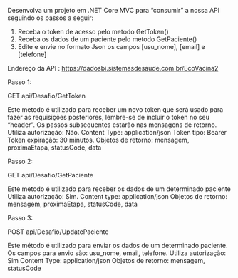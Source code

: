 Desenvolva um projeto em .NET Core MVC para “consumir” a nossa API seguindo os passos a seguir:

1. Receba o token de acesso pelo metodo GetToken()
2. Receba os dados de um paciente pelo metodo GetPaciente()
3. Edite e envie no formato Json os campos [usu_nome], [email] e [telefone]

Endereço da API : https://dadosbi.sistemasdesaude.com.br/EcoVacina2

Passo 1:

GET
api/Desafio/GetToken

Este metodo é utilizado para receber um novo token que será usado para fazer as requisições posteriores, lembre-se de incluir o token no seu “header”.
Os passos subsequentes estarão nas mensagens de retorno.
Utiliza autorização: Não.
Content Type: application/json
Token tipo: Bearer
Token expiração: 30 minutos.
Objetos de retorno: mensagem, proximaEtapa, statusCode, data


Passo 2:

GET
api/Desafio/GetPaciente

Este metodo é utilizado para receber os dados de um determinado paciente
Utiliza autorização: Sim.
Content type: application/json
Objetos de retorno: mensagem, proximaEtapa, statusCode, data


Passo 3:

POST
api/Desafio/UpdatePaciente

Este método é utilizado para enviar os dados de um determinado paciente.
Os campos para envio são: usu_nome, email, telefone.
Utiliza autorização: Sim
Content Type: application/json
Objetos de retorno: mensagem, statusCode
